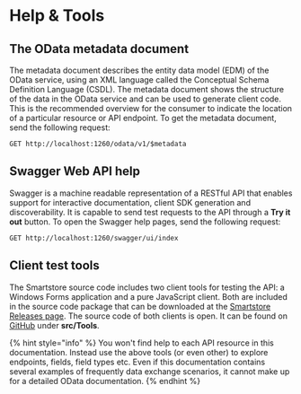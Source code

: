 # Help & Tools

## The OData metadata document <a href="#helpandtools-theodatametadatadocument" id="helpandtools-theodatametadatadocument"></a>

The metadata document describes the entity data model (EDM) of the OData service, using an XML language called the Conceptual Schema Definition Language (CSDL). The metadata document shows the structure of the data in the OData service and can be used to generate client code. This is the recommended overview for the consumer to indicate the location of a particular resource or API endpoint. To get the metadata document, send the following request:

```http
GET http://localhost:1260/odata/v1/$metadata
```

## Swagger Web API help <a href="#helpandtools-swaggerwebapihelp" id="helpandtools-swaggerwebapihelp"></a>

Swagger is a machine readable representation of a RESTful API that enables support for interactive documentation, client SDK generation and discoverability. It is capable to send test requests to the API through a **Try it out** button. To open the Swagger help pages, send the following request:

```
GET http://localhost:1260/swagger/ui/index
```

## Client test tools <a href="#helpandtools-clienttesttools" id="helpandtools-clienttesttools"></a>

The Smartstore source code includes two client tools for testing the API: a Windows Forms application and a pure JavaScript client. Both are included in the source code package that can be downloaded at the [Smartstore Releases page](https://github.com/smartstoreag/SmartStoreNET/releases). The source code of both clients is open. It can be found on [GitHub](https://github.com/smartstoreag/SmartStoreNET) under **src/Tools**.

{% hint style="info" %}
You won't find help to each API resource in this documentation. Instead use the above tools (or even other) to explore endpoints, fields, field types etc. Even if this documentation contains several examples of frequently data exchange scenarios, it cannot make up for a detailed OData documentation.
{% endhint %}
